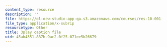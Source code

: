 ```yaml
---
content_type: resource
description: ''
file: https://ol-ocw-studio-app-qa.s3.amazonaws.com/courses/res-10-001-making-science-and-engineering-pictures-a-practical-guide-to-presenting-your-work-spring-2016/45ab4351837b9ac20f25071ee5b26679_W18hxFk9lAQ.srt
file_type: application/x-subrip
resourcetype: Other
title: 3play caption file
uid: 45ab4351-837b-9ac2-0f25-071ee5b26679
---
```

